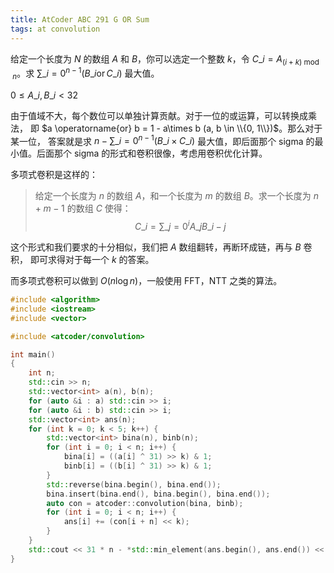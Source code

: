 ```yaml
---
title: AtCoder ABC 291 G OR Sum
tags: at convolution
---
```


给定一个长度为 $N$ 的数组 $A$ 和 $B$，你可以选定一个整数 $k$，令 
$C\_i = A_{(i + k) \bmod n}$。求 
$\sum\_{i=0}^{n-1}(B\_i \operatorname{or} C\_i)$ 最大值。

$0 \le A\_i, B\_i < 32$

由于值域不大，每个数位可以单独计算贡献。对于一位的或运算，可以转换成乘法，
即 $a \operatorname{or} b = 1 - a\times b (a, b \in \\{0, 1\\})$。那么对于某一位，
答案就是求 $n - \sum\_{i=0}^{n-1}(B\_i \times C\_i)$ 最大值，即后面那个 sigma 
的最小值。后面那个 sigma 的形式和卷积很像，考虑用卷积优化计算。

多项式卷积是这样的：

> 给定一个长度为 $n$ 的数组 $A$，和一个长度为 $m$ 的数组 $B$。求一个长度为 $n +
> m - 1$ 的数组 $C$ 使得：
> $$C\_i = \sum\_{j=0}^{i}A\_j B\_{i - j}$$

这个形式和我们要求的十分相似，我们把 $A$ 数组翻转，再断环成链，再与 $B$ 卷积，
即可求得对于每一个 $k$ 的答案。

而多项式卷积可以做到 $O(n\log n)$，一般使用 FFT，NTT 之类的算法。

```cpp
#include <algorithm>
#include <iostream>
#include <vector>

#include <atcoder/convolution>

int main()
{
	int n;
	std::cin >> n;
	std::vector<int> a(n), b(n);
	for (auto &i : a) std::cin >> i;
	for (auto &i : b) std::cin >> i;
	std::vector<int> ans(n);
	for (int k = 0; k < 5; k++) {
		std::vector<int> bina(n), binb(n);
		for (int i = 0; i < n; i++) {
			bina[i] = ((a[i] ^ 31) >> k) & 1;
			binb[i] = ((b[i] ^ 31) >> k) & 1;
		}
		std::reverse(bina.begin(), bina.end());
		bina.insert(bina.end(), bina.begin(), bina.end());
		auto con = atcoder::convolution(bina, binb);
		for (int i = 0; i < n; i++) {
			ans[i] += (con[i + n] << k);
		}
	}
	std::cout << 31 * n - *std::min_element(ans.begin(), ans.end()) << std::endl;
}
```
